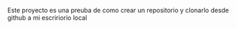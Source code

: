 Este proyecto es una preuba de como crear un repositorio y clonarlo desde github a mi escririorio local

